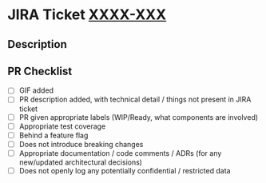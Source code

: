 # JIRA Ticket [XXXX-XXX](https://inshur.atlassian.net/browse/XXXX-XXX)

## Description

<!--
Add a short description of your changes and provide context for reviewers.
![](https://link_to_gif.png)
-->

## PR Checklist

- [ ] GIF added
- [ ] PR description added, with technical detail / things not present in JIRA ticket
- [ ] PR given appropriate labels (WIP/Ready, what components are involved)
- [ ] Appropriate test coverage
- [ ] Behind a feature flag
- [ ] Does not introduce breaking changes
- [ ] Appropriate documentation / code comments / ADRs (for any new/updated architectural decisions)
- [ ] Does not openly log any potentially confidential / restricted data
